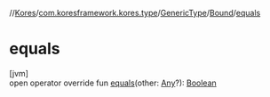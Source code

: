 //[Kores](../../../../index.md)/[com.koresframework.kores.type](../../index.md)/[GenericType](../index.md)/[Bound](index.md)/[equals](equals.md)

# equals

[jvm]\
open operator override fun [equals](equals.md)(other: [Any](https://kotlinlang.org/api/latest/jvm/stdlib/kotlin/-any/index.html)?): [Boolean](https://kotlinlang.org/api/latest/jvm/stdlib/kotlin/-boolean/index.html)
